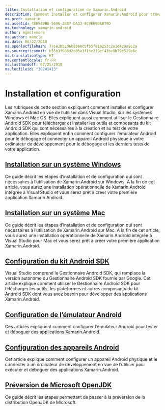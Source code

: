```yaml
---
title: Installation et configuration de Xamarin.Android
description: Comment installer et configurer Xamarin.Android pour travailler avec Visual Studio.
ms.prod: xamarin
ms.assetid: 4BE549B8-5696-2BA7-DA32-8C0EE90A879D
ms.technology: xamarin-android
author: mgmclemore
ms.author: mamcle
ms.date: 06/22/2018
ms.openlocfilehash: 776e2b52d6b8860c5fb5fa16253c2e1d42aa962a
ms.sourcegitcommit: b56b3f906d2c05a3f1be219ef41be8b79e519b8e
ms.translationtype: HT
ms.contentlocale: fr-FR
ms.lasthandoff: 07/25/2018
ms.locfileid: "39241413"
---
```

# <a name="setup-and-installation"></a>Installation et configuration

Les rubriques de cette section expliquent comment installer et configurer Xamarin.Android en vue de l’utiliser dans Visual Studio, sur les systèmes Windows et Mac OS. Elles expliquent aussi comment utiliser le Gestionnaire Android SDK pour télécharger et installer les outils et composants du kit Android SDK qui sont nécessaires à la création et au test de votre application. Elles expliquent enfin comment configurer l’émulateur Android pour le débogage et connecter un appareil Android physique à votre ordinateur de développement pour le débogage et les derniers tests de votre application.


## <a name="windows-installationandroidget-startedinstallationwindowsmd"></a>[Installation sur un système Windows](~/android/get-started/installation/windows.md)

Ce guide décrit les étapes d’installation et de configuration qui sont nécessaires à l’utilisation de Xamarin.Android sur Windows. À la fin de cet article, vous aurez une installation opérationnelle de Xamarin.Android intégrée à Visual Studio et vous serez prêt à créer votre première application Xamarin.Android.

## <a name="mac-installationhttpsdocsmicrosoftcomen-usvisualstudiomacinstallation"></a>[Installation sur un système Mac](https://docs.microsoft.com/en-us/visualstudio/mac/installation)

Ce guide décrit les étapes d’installation et de configuration qui sont nécessaires à l’utilisation de Xamarin.Android sur Mac. À la fin de cet article, vous aurez une installation opérationnelle de Xamarin.Android intégrée à Visual Studio pour Mac et vous serez prêt à créer votre première application Xamarin.Android.

## <a name="android-sdk-setupandroidget-startedinstallationandroid-sdkmd"></a>[Configuration du kit Android SDK](~/android/get-started/installation/android-sdk.md)

Visual Studio comprend le Gestionnaire Android SDK, qui remplace la version autonome du Gestionnaire Android SDK fournie par Google. Cet article explique comment utiliser le Gestionnaire Android SDK pour télécharger les outils, les plateformes et autres composants du kit Android SDK dont vous avez besoin pour développer des applications Xamarin.Android.

## <a name="android-emulator-setupandroidget-startedinstallationandroid-emulatorindexmd"></a>[Configuration de l’émulateur Android](~/android/get-started/installation/android-emulator/index.md)

Ces articles expliquent comment configurer l’émulateur Android pour tester et déboguer des applications Xamarin.Android.

## <a name="android-device-setupandroidget-startedinstallationset-up-device-for-developmentmd"></a>[Configuration des appareils Android](~/android/get-started/installation/set-up-device-for-development.md)

Cet article explique comment configurer un appareil Android physique et le connecter à un ordinateur de développement en vue de l’utiliser pour exécuter et déboguer des applications Xamarin.Android.

## <a name="microsoft-openjdk-previewandroidget-startedinstallationopenjdkmd"></a>[Préversion de Microsoft OpenJDK](~/android/get-started/installation/openjdk.md)

Ce guide décrit les étapes permettant de passer à la préversion de la distribution OpenJDK de Microsoft.
